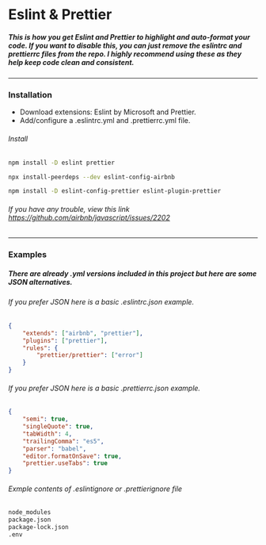 
# Eslint & Prettier
##### This is how you get Eslint and Prettier to highlight and auto-format your code. If you want to disable this, you can just remove the eslintrc and prettierrc files from the repo. I highly recommend using these as they help keep code clean and consistent.

***
### Installation
* Download extensions: Eslint by Microsoft and Prettier.
* Add/configure a .eslintrc.yml and .prettierrc.yml file.

###### Install
```bash
npm install -D eslint prettier

npx install-peerdeps --dev eslint-config-airbnb

npm install -D eslint-config-prettier eslint-plugin-prettier
```

###### If you have any trouble, view this link https://github.com/airbnb/javascript/issues/2202

***


### Examples
##### There are already .yml versions included in this project but here are some JSON alternatives.


###### If you prefer JSON here is a basic .eslintrc.json example.
```json
{
    "extends": ["airbnb", "prettier"],
    "plugins": ["prettier"],
    "rules": {
        "prettier/prettier": ["error"]
    }
}
```
###### If you prefer JSON here is a basic .prettierrc.json example.
```json
{
	"semi": true,
	"singleQuote": true,
	"tabWidth": 4,
	"trailingComma": "es5",
	"parser": "babel",
	"editor.formatOnSave": true,
    "prettier.useTabs": true
}
```

###### Exmple contents of .eslintignore or .prettierignore file
```sh
node_modules
package.json
package-lock.json
.env
```